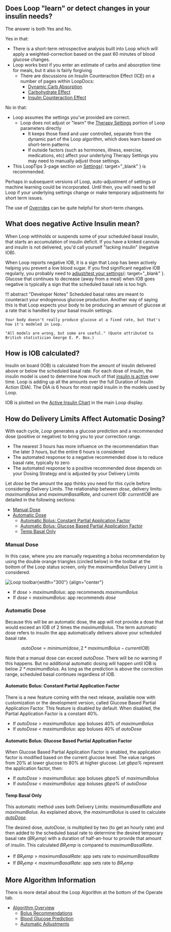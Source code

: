 ## Does Loop "learn" or detect changes in your insulin needs?

The answer is both Yes and No.

Yes in that:

* There is a short-term retrospective analysis built into Loop which will apply a weighted-correction based on the past 60 minutes of blood glucose changes.
* Loop works best if you enter an estimate of carbs and absorption time for meals, but it also is fairly forgiving
    * There are discussions on Insulin Counteraction Effect (ICE) on a number of pages within LoopDocs:
        * [Dynamic Carb Absorption](../operation/features/carbs.md#dynamic-carb-absorption)
        * [Carbohydrate Effect](../operation/algorithm/prediction.md#carbohydrate-effect)
        * [Insulin Counteraction Effect](../operation/features/ice.md)

No in that:

* Loop assumes the settings you've provided are correct.
    * Loop does not adjust or "learn" the [Therapy Settings](../loop-3/therapy-settings.md) portion of Loop parameters directly
        * It keeps those fixed and user controlled, separate from the dynamic part of the Loop algorithm, which does learn based on short-term patterns
        * If outside factors (such as hormones, illness, exercise, medications, etc) affect your underlying Therapy Settings you may need to manually adjust those settings.
* This LoopTips 3-page section on [Settings](https://loopkit.github.io/looptips/settings/overview/){: target="_blank" } is recommended.


Perhaps in subsequent versions of Loop, auto-adjustment of settings or machine learning could be incorporated. Until then, you will need to tell Loop if your underlying settings change or make temporary adjustments for short term issues.

The use of [Overrides](../operation/features/overrides.md) can be quite helpful for short-term changes.

## What does negative Active Insulin mean?

When Loop withholds or suspends some of your scheduled basal insulin, that starts an accumulation of insulin deficit. If you have a kinked cannula and insulin is not delivered, you'd call yourself "lacking insulin" (negative IOB).

When Loop reports negative IOB, it is a sign that Loop has been actively helping you prevent a low blood sugar. If you find significant negative IOB regularly, you probably need to [adjust/test your settings](https://loopkit.github.io/looptips/settings/settings/){: target="_blank" }. Glucose that continues to decrease (away from a meal) when IOB goes negative is typically a sign that the scheduled basal rate is too high.

!!! abstract "Developer Notes"
    Scheduled basal rates are meant to counteract your endogenous glucose production. Another way of saying this is that Loop expects your body to be producing an amount of glucose at a rate that is handled by your basal insulin settings.

    Your body doesn't really produce glucose at a fixed rate, but that's how it's modeled in Loop.

    "All models are wrong, but some are useful." (Quote attributed to British statistician George E. P. Box.)


## How is IOB calculated?

Insulin on board (IOB) is calculated from the amount of insulin delivered above or below the scheduled basal rate. For each dose of insulin, the insulin model is used to determine how much of that [insulin is active](../operation/algorithm/prediction.md#insulin-effect) over time. Loop is adding up all the amounts over the full Duration of Insulin Action (DIA). The DIA is 6 hours for most rapid insulin in the models used by Loop.

IOB is plotted on the [Active Insulin Chart](../loop-3/displays-v3.md#active-insulin-chart) in the main Loop display.

## How do Delivery Limits Affect Automatic Dosing?

With each cycle, _<span translate="no">Loop</span>_&nbsp;generates a glucose prediction and a recommended dose (positive or negative) to bring you to your correction range.

* The nearest 3 hours has more influence on the recommendation than the later 3 hours, but the entire 6 hours is considered
* The automated response to a negative recommended dose is to reduce basal rate, typically to zero
* The automated response to a positive recommended dose depends on your Dosing Strategy and is adjusted by your Delivery Limits

Let $\mathit{dose}$ be the amount the app thinks you need for this cycle before considering Delivery Limits. The relationship between $\mathit{dose}$, delivery limits: $\mathit{maximumBolus}$ and $\mathit{maximumBasalRate}$, and current IOB: $\mathit{currentIOB}$ are detailed in the following sections:

* [Manual Dose](#manual-dose)
* [Automatic Dose](#automatic-dose)
    * [Automatic Bolus: Constant Partial Application Factor](#automatic-bolus-constant-partial-application-factor)
    * [Automatic Bolus: Glucose Based Partial Application Factor](#automatic-bolus-glucose-based-partial-application-factor)
    * [Temp Basal Only](#temp-basal-only)

### Manual Dose

In this case, where you are manually requesting a bolus recommendation by using the double orange triangles (circled below) in the toolbar at the bottom of the Loop status screen, only the $\mathit{maximumBolus}$ Delivery Limit is considered.

![Loop toolbar](../operation/features/img/toolbar-bolus.svg){width="300"}
{align="center"}

* If $\mathit{dose}$ > $\mathit{maximumBolus}$: app recommends $\mathit{maximumBolus}$
* If $\mathit{dose}$ < $\mathit{maximumBolus}$: app recommends $\mathit{dose}$

### Automatic Dose

Because this will be an automatic dose, the app will not provide a dose that would exceed an IOB of 2 times the $\mathit{maximumBolus}$. The term automatic dose refers to insulin the app automatically delivers above your scheduled basal rate.

$$ autoDose = minimum (dose, {2*maximumBolus} - currentIOB) $$

Note that a manual dose can exceed $\mathit{autoDose}$. There will be no warning if this happens. But no additional automatic dosing will happen until IOB is below $\mathit{2*maximumBolus}$. As long as the prediction is above the correction range, scheduled basal continues regardless of IOB.

#### Automatic Bolus: Constant Partial Application Factor

There is a new feature coming with the next release, available now with customization or the development version, called Glucose Based Partial Application Factor. This feature is disabled by default. When disabled, the Partial Application Factor is a constant 40%.

* If $\mathit{autoDose}$ > $\mathit{maximumBolus}$: app boluses 40% of $\mathit{maximumBolus}$
* If $\mathit{autoDose}$ < $\mathit{maximumBolus}$: app boluses 40% of $\mathit{autoDose}$

#### Automatic Bolus: Glucose Based Partial Application Factor

When Glucose Based Partial Application Factor is enabled, the application factor is modified based on the current glucose level. The value ranges from 20% at lower glucose to 80% at higher glucose. Let $\mathit{gbpa\%}$ represent the application factor, then:

* If $\mathit{autoDose}$ > $\mathit{maximumBolus}$: app boluses $\mathit{gbpa\%}$ of $\mathit{maximumBolus}$
* If $\mathit{autoDose}$ < $\mathit{maximumBolus}$: app boluses $\mathit{gbpa\%}$ of $\mathit{autoDose}$

#### Temp Basal Only

This automatic method uses both Delivery Limits: $\mathit{maximumBasalRate}$ and $\mathit{maximumBolus}$. As explained above, the $\mathit{maximumBolus}$ is used to calculate [$\mathit{autoDose}$](#automatic-dose).

The desired dose, $\mathit{autoDose}$, is multiplied by two (to get an hourly rate) and then added to the scheduled basal rate to determine the desired temporary basal rate ($\mathit{BR_temp}$) with a duration of half-an-hour to provide that amount of insulin. This calculated $\mathit{BR_temp}$ is compared to $\mathit{maximumBasalRate}$.

* If $\mathit{BR_temp}$ > $\mathit{maximumBasalRate}$: app sets rate to $\mathit{maximumBasalRate}$
* If $\mathit{BR_temp}$ < $\mathit{maximumBasalRate}$: app sets rate to $\mathit{BR_temp}$

## More Algorithm Information

There is more detail about the Loop Algorithm at the bottom of the Operate tab.

* [Algorithm Overview](../operation/algorithm/overview.md)
    * [Bolus Recommendations](../operation/algorithm/bolus.md)
    * [Blood Glucose Prediction](../operation/algorithm/prediction.md)
    * [Automatic Adjustments](../operation/algorithm/auto-adjust.md)

